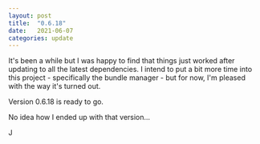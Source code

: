 ```yaml
---
layout: post
title:  "0.6.18"
date:   2021-06-07
categories: update
---
```


It's been a while but I was happy to find that things just worked after updating to all the latest dependencies. I intend to put a bit more time into this project - specifically the bundle manager - but for now, I'm pleased with the way it's turned out.

Version 0.6.18 is ready to go.

No idea how I ended up with that version...

J